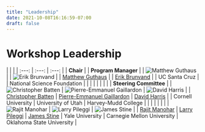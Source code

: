 ```yaml
---
title: "Leadership"
date: 2021-10-08T16:16:59-07:00
draft: false
---
```


# Workshop Leadership

| | |
| :---: | :---: | :---: |
| **Chair** | | **Program Manager** |
| ![Matthew Guthaus](guthaus.jpg) | | ![Erik Brunvand](brunvand.jpg) |
| [Matthew Guthaus](https://engineering.ucsc.edu/people/mrg) | | [Erik Brunvand](https://www.cs.utah.edu/~elb/) |
| UC Santa Cruz | | National Science Foundation |
| | |
| | |
| | **Steering Committee** |
| ![Christopher Batten](batten.jpg) | ![Pierre-Emmanuel Gaillardon](gaillardon.jpg) | ![David Harris](harris.jpg) |
| [Christopher Batten](https://www.csl.cornell.edu/~cbatten/) | [Pierre-Emmanuel Gaillardon](https://sites.google.com/site/pegaillardon/) | [David Harris](http://pages.hmc.edu/harris/) |
| Cornell University | University of Utah | Harvey-Mudd College |
| | |
| | |
| ![Rajit Manohar](manohar.jpg) | ![Larry Pileggi](pileggi.jpg) | ![James Stine](stine.jpg)  |
| [Rajit Manohar](https://csl.yale.edu/~rajit/) | [Larry Pileggi](https://users.ece.cmu.edu/~pileggi/) | [James Stine](https://ceat.okstate.edu/ece/faculty-staff/james-stine.html) |
Yale University | Carnegie Mellon University | Oklahoma State University |

&nbsp;